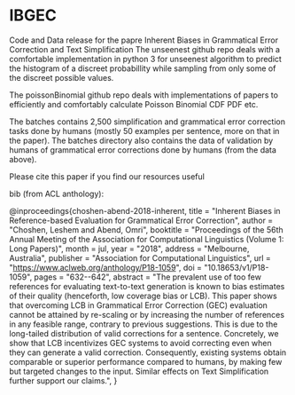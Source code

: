 # IBGEC
Code and Data release for the papre Inherent Biases in Grammatical Error Correction and Text Simplification
The unseenest github repo deals with a comfortable implementation in python 3 for unseenest algorithm to predict the histogram of a discreet probabillity while sampling from only some of the discreet possible values.

The poissonBinomial github repo deals with implementations of papers to efficiently and comfortably calculate Poisson Binomial CDF PDF etc.

The batches contains 2,500 simplification and grammatical error correction tasks done by humans (mostly 50 examples per sentence, more on that in the paper).
The batches directory also contains the data of validation by humans of grammatical error corrections done by humans (from the data above).

Please cite this paper if you find our resources useful

bib (from ACL anthology):

@inproceedings{choshen-abend-2018-inherent,
    title = "Inherent Biases in Reference-based Evaluation for Grammatical Error Correction",
    author = "Choshen, Leshem  and
      Abend, Omri",
    booktitle = "Proceedings of the 56th Annual Meeting of the Association for Computational Linguistics (Volume 1: Long Papers)",
    month = jul,
    year = "2018",
    address = "Melbourne, Australia",
    publisher = "Association for Computational Linguistics",
    url = "https://www.aclweb.org/anthology/P18-1059",
    doi = "10.18653/v1/P18-1059",
    pages = "632--642",
    abstract = "The prevalent use of too few references for evaluating text-to-text generation is known to bias estimates of their quality (henceforth, low coverage bias or LCB). This paper shows that overcoming LCB in Grammatical Error Correction (GEC) evaluation cannot be attained by re-scaling or by increasing the number of references in any feasible range, contrary to previous suggestions. This is due to the long-tailed distribution of valid corrections for a sentence. Concretely, we show that LCB incentivizes GEC systems to avoid correcting even when they can generate a valid correction. Consequently, existing systems obtain comparable or superior performance compared to humans, by making few but targeted changes to the input. Similar effects on Text Simplification further support our claims.",
}
